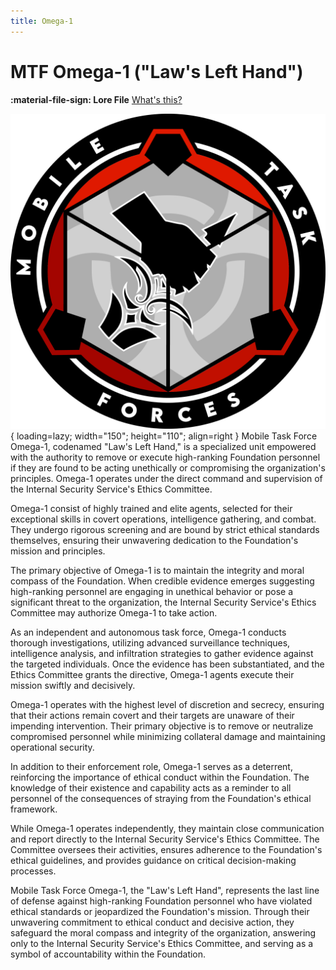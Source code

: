 ```yaml
---
title: Omega-1
---
```


# MTF Omega-1 ("Law's Left Hand")

**:material-file-sign: Lore File** [What's this?](https://www.site23.xyz/departments#lore-files)

![Omega-1 Logo](images/logo.png){ loading=lazy; width="150"; height="110"; align=right } Mobile Task Force Omega-1, codenamed "Law's Left Hand," is a specialized unit empowered with the authority to remove or execute high-ranking Foundation personnel if they are found to be acting unethically or compromising the organization's principles. Omega-1 operates under the direct command and supervision of the Internal Security Service's Ethics Committee.

Omega-1 consist of highly trained and elite agents, selected for their exceptional skills in covert operations, intelligence gathering, and combat. They undergo rigorous screening and are bound by strict ethical standards themselves, ensuring their unwavering dedication to the Foundation's mission and principles.

The primary objective of Omega-1 is to maintain the integrity and moral compass of the Foundation. When credible evidence emerges suggesting high-ranking personnel are engaging in unethical behavior or pose a significant threat to the organization, the Internal Security Service's Ethics Committee may authorize Omega-1 to take action.

As an independent and autonomous task force, Omega-1 conducts thorough investigations, utilizing advanced surveillance techniques, intelligence analysis, and infiltration strategies to gather evidence against the targeted individuals. Once the evidence has been substantiated, and the Ethics Committee grants the directive, Omega-1 agents execute their mission swiftly and decisively.

Omega-1 operates with the highest level of discretion and secrecy, ensuring that their actions remain covert and their targets are unaware of their impending intervention. Their primary objective is to remove or neutralize compromised personnel while minimizing collateral damage and maintaining operational security.

In addition to their enforcement role, Omega-1 serves as a deterrent, reinforcing the importance of ethical conduct within the Foundation. The knowledge of their existence and capability acts as a reminder to all personnel of the consequences of straying from the Foundation's ethical framework.

While Omega-1 operates independently, they maintain close communication and report directly to the Internal Security Service's Ethics Committee. The Committee oversees their activities, ensures adherence to the Foundation's ethical guidelines, and provides guidance on critical decision-making processes.

Mobile Task Force Omega-1, the "Law's Left Hand", represents the last line of defense against high-ranking Foundation personnel who have violated ethical standards or jeopardized the Foundation's mission. Through their unwavering commitment to ethical conduct and decisive action, they safeguard the moral compass and integrity of the organization, answering only to the Internal Security Service's Ethics Committee, and serving as a symbol of accountability within the Foundation.